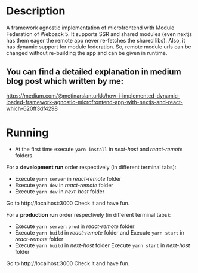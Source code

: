 # Description
A framework agnostic implementation of microfrontend with Module Federation of Webpack 5. It supports SSR and shared modules (even nextjs has them eager the remote app never re-fetches the shared libs). Also, it has dynamic support for module federation. So, remote module urls can be changed without re-building the app and can be given in runtime.

## You can find a detailed explanation in medium blog post which written by me:
https://medium.com/@metinarslanturkk/how-i-implemented-dynamic-loaded-framework-agnostic-microfrontend-app-with-nextjs-and-react-which-620ff3df4298

# Running

- At the first time execute ```yarn install``` in _next-host_ and _react-remote_ folders.

For a __development run__ order respectively (in different terminal tabs):

- Execute ```yarn server``` in _react-remote_ folder
- Execute ```yarn dev``` in _react-remote_ folder
- Execute ```yarn dev``` in _next-host_ folder

Go to http://localhost:3000 Check it and have fun.

For a __production run__ order respectively (in different terminal tabs):

- Execute ```yarn server:prod``` in _react-remote_ folder
- Execute ```yarn build``` in _react-remote_ folder and Execute ```yarn start``` in _react-remote_ folder
- Execute ```yarn build``` in _next-host_ folder Execute ```yarn start``` in _next-host_ folder

Go to http://localhost:3000 Check it and have fun.